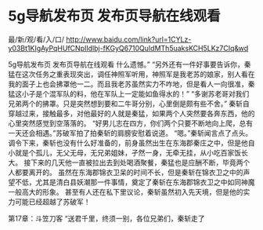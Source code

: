 # 5g导航发布页 发布页导航在线观看

最/新/观/看/入/口/ http://www.baidu.com/link?url=1CYLz-y03Bt1KIgAyPqHUfCNpIIdlbj-fKGyQ6710QuIdMTh5uaksKCH5LKz7CIq&wd

5g导航发布页 发布页导航在线观看
什么遗憾。”
    “另外还有一件好事要告诉你，秦猛在这次任务之重表现突出，调任神照军听用，神照军是我老苏的娘家，别人看在我的面子上也会拂罩他一二。而且我老苏虽然实力不咋地，但是看人一向很准，秦猛这小子是个混军队的料，他在军队上一定能如鱼得水的！”
    “多谢苏老哥对我们兄弟两个的拂罩。只是突然想到要和二牛哥分别，心里倒是颇有些不舍。”
    秦斩自穿越过来，接触最多，对他最好的人就是秦猛，如果两个人突然要各奔东西，他的心里突然感觉到空落落的。
    “好男儿志在四方，你们两个只要不断地向上爬，总有一天还会相遇。”苏破军拍了拍秦斩的肩膀安慰着说道。
    “嗯。”秦斩闻言点了点头。
    调令下来，秦斩也没有什么好准备的，前身虽然出生在东海郡秦庄之中，但是他自小就是个孤儿，无父无母，无兄弟姐妹，孑然一身，无牵无挂，从小吃百家饭长大。
    接下来的几天他一直被拉出去到处喝酒聚餐，秦猛也是应酬不断，毕竟两个人都要离开的。
    虽然在东海郡锦衣卫呆的时间不长，但是秦斩在锦衣卫之中的声望不低，尤其是清白县妖潮那一件事情，奠定了秦斩在东海郡锦衣卫之中如同神魔一般高大的形象。
    甚至有人还在私下里议论，秦斩虽然初入先天境，但是他的实力可能已经超越了苏破军！

第17章：斗笠刀客
    “送君千里，终须一别，各位兄弟们，秦斩走了
